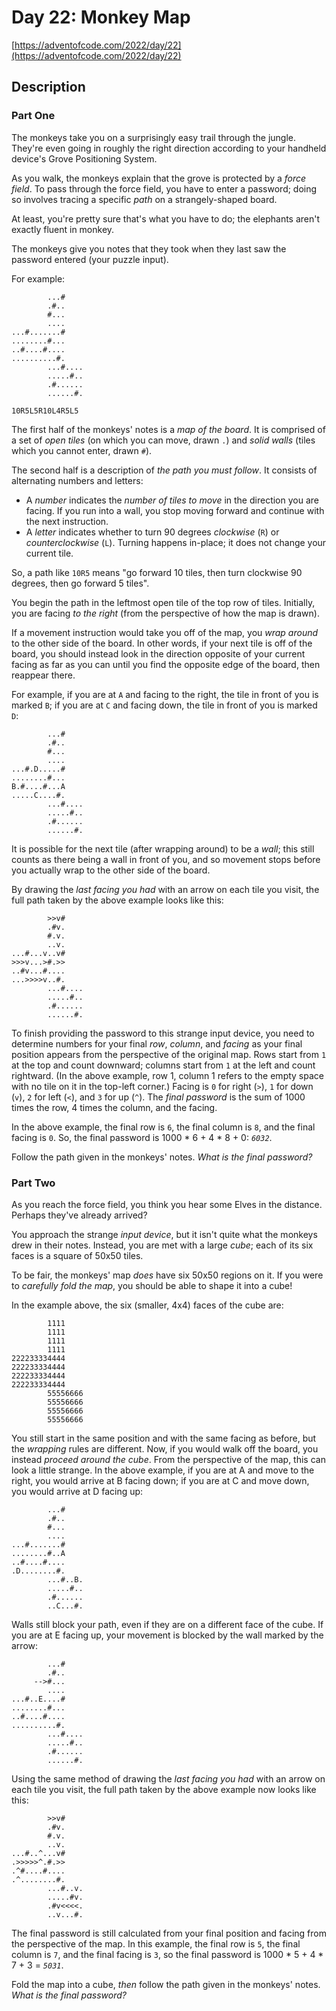 # Day 22: Monkey Map

[https://adventofcode.com/2022/day/22](https://adventofcode.com/2022/day/22)

## Description

### Part One

The monkeys take you on a surprisingly easy trail through the jungle. They're even going in roughly the right direction according to your handheld device's Grove Positioning System.

As you walk, the monkeys explain that the grove is protected by a _force field_. To pass through the force field, you have to enter a password; doing so involves tracing a specific _path_ on a strangely-shaped board.

At least, you're pretty sure that's what you have to do; the elephants aren't exactly fluent in monkey.

The monkeys give you notes that they took when they last saw the password entered (your puzzle input).

For example:

            ...#
            .#..
            #...
            ....
    ...#.......#
    ........#...
    ..#....#....
    ..........#.
            ...#....
            .....#..
            .#......
            ......#.
    
    10R5L5R10L4R5L5
    

The first half of the monkeys' notes is a _map of the board_. It is comprised of a set of _open tiles_ (on which you can move, drawn `.`) and _solid walls_ (tiles which you cannot enter, drawn `#`).

The second half is a description of _the path you must follow_. It consists of alternating numbers and letters:

*   A _number_ indicates the _number of tiles to move_ in the direction you are facing. If you run into a wall, you stop moving forward and continue with the next instruction.
*   A _letter_ indicates whether to turn 90 degrees _clockwise_ (`R`) or _<span title="Or &quot;anticlockwise&quot;, if you're anti-counterclockwise.">counterclockwise</span>_ (`L`). Turning happens in-place; it does not change your current tile.

So, a path like `10R5` means "go forward 10 tiles, then turn clockwise 90 degrees, then go forward 5 tiles".

You begin the path in the leftmost open tile of the top row of tiles. Initially, you are facing _to the right_ (from the perspective of how the map is drawn).

If a movement instruction would take you off of the map, you _wrap around_ to the other side of the board. In other words, if your next tile is off of the board, you should instead look in the direction opposite of your current facing as far as you can until you find the opposite edge of the board, then reappear there.

For example, if you are at `A` and facing to the right, the tile in front of you is marked `B`; if you are at `C` and facing down, the tile in front of you is marked `D`:

            ...#
            .#..
            #...
            ....
    ...#.D.....#
    ........#...
    B.#....#...A
    .....C....#.
            ...#....
            .....#..
            .#......
            ......#.
    

It is possible for the next tile (after wrapping around) to be a _wall_; this still counts as there being a wall in front of you, and so movement stops before you actually wrap to the other side of the board.

By drawing the _last facing you had_ with an arrow on each tile you visit, the full path taken by the above example looks like this:

            >>v#    
            .#v.    
            #.v.    
            ..v.    
    ...#...v..v#    
    >>>v...>#.>>    
    ..#v...#....    
    ...>>>>v..#.    
            ...#....
            .....#..
            .#......
            ......#.
    

To finish providing the password to this strange input device, you need to determine numbers for your final _row_, _column_, and _facing_ as your final position appears from the perspective of the original map. Rows start from `1` at the top and count downward; columns start from `1` at the left and count rightward. (In the above example, row 1, column 1 refers to the empty space with no tile on it in the top-left corner.) Facing is `0` for right (`>`), `1` for down (`v`), `2` for left (`<`), and `3` for up (`^`). The _final password_ is the sum of 1000 times the row, 4 times the column, and the facing.

In the above example, the final row is `6`, the final column is `8`, and the final facing is `0`. So, the final password is 1000 \* 6 + 4 \* 8 + 0: _`6032`_.

Follow the path given in the monkeys' notes. _What is the final password?_

### Part Two

As you reach the force field, you think you hear some Elves in the distance. Perhaps they've already arrived?

You approach the strange _input device_, but it isn't quite what the monkeys drew in their notes. Instead, you are met with a large _cube_; each of its six faces is a square of 50x50 tiles.

To be fair, the monkeys' map _does_ have six 50x50 regions on it. If you were to _carefully fold the map_, you should be able to shape it into a cube!

In the example above, the six (smaller, 4x4) faces of the cube are:

            1111
            1111
            1111
            1111
    222233334444
    222233334444
    222233334444
    222233334444
            55556666
            55556666
            55556666
            55556666
    

You still start in the same position and with the same facing as before, but the _wrapping_ rules are different. Now, if you would walk off the board, you instead _proceed around the cube_. From the perspective of the map, this can look a little strange. In the above example, if you are at A and move to the right, you would arrive at B facing down; if you are at C and move down, you would arrive at D facing up:

            ...#
            .#..
            #...
            ....
    ...#.......#
    ........#..A
    ..#....#....
    .D........#.
            ...#..B.
            .....#..
            .#......
            ..C...#.
    

Walls still block your path, even if they are on a different face of the cube. If you are at E facing up, your movement is blocked by the wall marked by the arrow:

            ...#
            .#..
         -->#...
            ....
    ...#..E....#
    ........#...
    ..#....#....
    ..........#.
            ...#....
            .....#..
            .#......
            ......#.
    

Using the same method of drawing the _last facing you had_ with an arrow on each tile you visit, the full path taken by the above example now looks like this:

            >>v#    
            .#v.    
            #.v.    
            ..v.    
    ...#..^...v#    
    .>>>>>^.#.>>    
    .^#....#....    
    .^........#.    
            ...#..v.
            .....#v.
            .#v<<<<.
            ..v...#.
    

The final password is still calculated from your final position and facing from the perspective of the map. In this example, the final row is `5`, the final column is `7`, and the final facing is `3`, so the final password is 1000 \* 5 + 4 \* 7 + 3 = _`5031`_.

Fold the map into a cube, _then_ follow the path given in the monkeys' notes. _What is the final password?_
